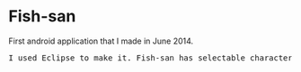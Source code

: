 # Fish-san
First android application that I made in June 2014. 
<pre>
I used Eclipse to make it. Fish-san has selectable characters with motivational quotes.</pre>
